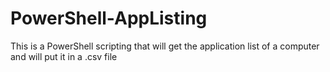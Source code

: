 # PowerShell-AppListing
This is a PowerShell scripting that will get the application list of a computer and will put it in a .csv file